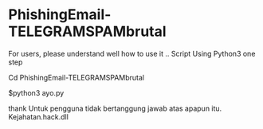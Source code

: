 # PhishingEmail-TELEGRAMSPAMbrutal
For users, please understand well how to use it .. Script Using Python3
one step

Cd PhishingEmail-TELEGRAMSPAMbrutal


$python3 ayo.py


thank
Untuk pengguna tidak bertanggung jawab atas apapun itu. Kejahatan.hack.dll
